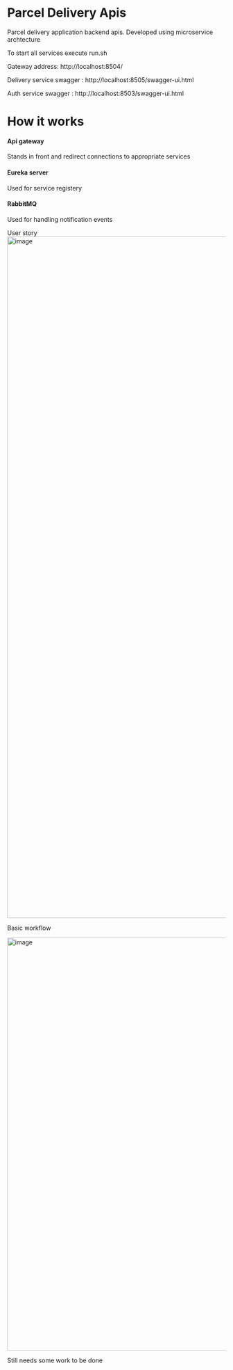 # Parcel Delivery Apis
Parcel delivery application backend apis. Developed using microservice archtecture

To start all services execute run.sh

Gateway address: http://localhost:8504/

Delivery service swagger : http://localhost:8505/swagger-ui.html

Auth service swagger : http://localhost:8503/swagger-ui.html


# How it works

#### Api gateway
Stands in front and redirect connections to appropriate services

#### Eureka server
Used for service registery

#### RabbitMQ
Used for handling notification events


User story
<img width="1568" alt="image" src="https://user-images.githubusercontent.com/13315419/162677582-33459822-9428-4be0-bc51-aad9de1709a8.png">

Basic workflow

<img width="950" alt="image" src="https://user-images.githubusercontent.com/13315419/162677198-69dde2af-4bbe-4d34-8c95-0a5db14b4fdd.png">



Still needs some work to be done
